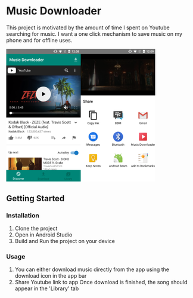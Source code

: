 # Music Downloader
This project is motivated by the amount of time I spent on Youtube searching for music. I want a one click mechanism to save music on my phone and for offline uses.

<img src="./images/demo.png" alt="drawing" width="400"/>

## Getting Started
### Installation
1. Clone the project
2. Open in Android Studio
3. Build and Run the project on your device

### Usage
1. You can either download music directly from the app using the download icon in the app bar 
2. Share Youtube link to app
Once download is finished, the song should appear in the 'Library' tab
